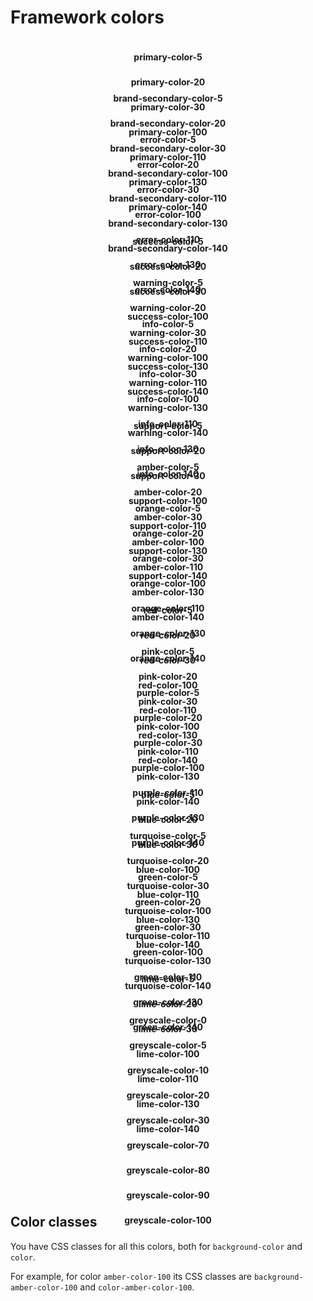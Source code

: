 <style lang="scss">
body {
    overflow-x: scroll !important;
    overflow-y: scroll !important;
}

@import "@/scss/custom/base-theme/utilities/_colors.scss";
@import "@/scss/custom/base-theme/utilities/_grid.scss";

.row {
    height: 295px;
}
.color-block {
    height: 50px;
    padding: 0.5rem;
}
.color {
    height: 40px;
    display: flex;
    align-items: center;
    justify-content: center;
    font-weight: 700;
}
.letter-black {
    color: $greyscale-color-90;
}
.letter-white {
    color: $greyscale-color-5;
}
</style>

# Framework colors

<div class="row">
    <div class="color-block col-4">
        <div class="color letter-black background-primary-color-5">primary-color-5</div>
        <div class="color letter-black background-primary-color-20">primary-color-20</div>
        <div class="color letter-black background-primary-color-30">primary-color-30</div>
        <div class="color letter-white background-primary-color-100">primary-color-100</div>
        <div class="color letter-white background-primary-color-110">primary-color-110</div>
        <div class="color letter-white background-primary-color-130">primary-color-130</div>
        <div class="color letter-white background-primary-color-140">primary-color-140</div>
    </div>
    <div class="color-block col-4">
        <div class="color letter-black background-brand-secondary-color-5">brand-secondary-color-5</div>
        <div class="color letter-black background-brand-secondary-color-20">brand-secondary-color-20</div>
        <div class="color letter-black background-brand-secondary-color-30">brand-secondary-color-30</div>
        <div class="color letter-white background-brand-secondary-color-100">brand-secondary-color-100</div>
        <div class="color letter-white background-brand-secondary-color-110">brand-secondary-color-110</div>
        <div class="color letter-white background-brand-secondary-color-130">brand-secondary-color-130</div>
        <div class="color letter-white background-brand-secondary-color-140">brand-secondary-color-140</div>
    </div>
    <div class="color-block col-4">
        <div class="color letter-black background-error-color-5">error-color-5</div>
        <div class="color letter-black background-error-color-20">error-color-20</div>
        <div class="color letter-black background-error-color-30">error-color-30</div>
        <div class="color letter-white background-error-color-100">error-color-100</div>
        <div class="color letter-white background-error-color-110">error-color-110</div>
        <div class="color letter-white background-error-color-130">error-color-130</div>
        <div class="color letter-white background-error-color-140">error-color-140</div>
    </div>
</div>

<div class="row">
    <div class="color-block col-4">
        <div class="color letter-black background-success-color-5">success-color-5</div>
        <div class="color letter-black background-success-color-20">success-color-20</div>
        <div class="color letter-black background-success-color-30">success-color-30</div>
        <div class="color letter-white background-success-color-100">success-color-100</div>
        <div class="color letter-white background-success-color-110">success-color-110</div>
        <div class="color letter-white background-success-color-130">success-color-130</div>
        <div class="color letter-white background-success-color-140">success-color-140</div>
    </div>
    <div class="color-block col-4">
        <div class="color letter-black background-warning-color-5">warning-color-5</div>
        <div class="color letter-black background-warning-color-20">warning-color-20</div>
        <div class="color letter-black background-warning-color-30">warning-color-30</div>
        <div class="color letter-white background-warning-color-100">warning-color-100</div>
        <div class="color letter-white background-warning-color-110">warning-color-110</div>
        <div class="color letter-white background-warning-color-130">warning-color-130</div>
        <div class="color letter-white background-warning-color-140">warning-color-140</div>
    </div>
    <div class="color-block col-4">
        <div class="color letter-black background-info-color-5">info-color-5</div>
        <div class="color letter-black background-info-color-20">info-color-20</div>
        <div class="color letter-black background-info-color-30">info-color-30</div>
        <div class="color letter-white background-info-color-100">info-color-100</div>
        <div class="color letter-white background-info-color-110">info-color-110</div>
        <div class="color letter-white background-info-color-130">info-color-130</div>
        <div class="color letter-white background-info-color-140">info-color-140</div>
    </div>
</div>

<div class="row">
    <div class="color-block col-4">
        <div class="color letter-black background-support-color-5">support-color-5</div>
        <div class="color letter-black background-support-color-20">support-color-20</div>
        <div class="color letter-black background-support-color-30">support-color-30</div>
        <div class="color letter-white background-support-color-100">support-color-100</div>
        <div class="color letter-white background-support-color-110">support-color-110</div>
        <div class="color letter-white background-support-color-130">support-color-130</div>
        <div class="color letter-white background-support-color-140">support-color-140</div>
    </div>
    <div class="color-block col-4">
        <div class="color letter-black background-amber-color-5">amber-color-5</div>
        <div class="color letter-black background-amber-color-20">amber-color-20</div>
        <div class="color letter-black background-amber-color-30">amber-color-30</div>
        <div class="color letter-white background-amber-color-100">amber-color-100</div>
        <div class="color letter-white background-amber-color-110">amber-color-110</div>
        <div class="color letter-white background-amber-color-130">amber-color-130</div>
        <div class="color letter-white background-amber-color-140">amber-color-140</div>
    </div>
    <div class="color-block col-4">
        <div class="color letter-black background-orange-color-5">orange-color-5</div>
        <div class="color letter-black background-orange-color-20">orange-color-20</div>
        <div class="color letter-black background-orange-color-30">orange-color-30</div>
        <div class="color letter-white background-orange-color-100">orange-color-100</div>
        <div class="color letter-white background-orange-color-110">orange-color-110</div>
        <div class="color letter-white background-orange-color-130">orange-color-130</div>
        <div class="color letter-white background-orange-color-140">orange-color-140</div>
    </div>
</div>

<div class="row">
    <div class="color-block col-4">
        <div class="color letter-black background-red-color-5">red-color-5</div>
        <div class="color letter-black background-red-color-20">red-color-20</div>
        <div class="color letter-black background-red-color-30">red-color-30</div>
        <div class="color letter-white background-red-color-100">red-color-100</div>
        <div class="color letter-white background-red-color-110">red-color-110</div>
        <div class="color letter-white background-red-color-130">red-color-130</div>
        <div class="color letter-white background-red-color-140">red-color-140</div>
    </div>
    <div class="color-block col-4">
        <div class="color letter-black background-pink-color-5">pink-color-5</div>
        <div class="color letter-black background-pink-color-20">pink-color-20</div>
        <div class="color letter-black background-pink-color-30">pink-color-30</div>
        <div class="color letter-white background-pink-color-100">pink-color-100</div>
        <div class="color letter-white background-pink-color-110">pink-color-110</div>
        <div class="color letter-white background-pink-color-130">pink-color-130</div>
        <div class="color letter-white background-pink-color-140">pink-color-140</div>
    </div>
    <div class="color-block col-4">
        <div class="color letter-black background-purple-color-5">purple-color-5</div>
        <div class="color letter-black background-purple-color-20">purple-color-20</div>
        <div class="color letter-black background-purple-color-30">purple-color-30</div>
        <div class="color letter-white background-purple-color-100">purple-color-100</div>
        <div class="color letter-white background-purple-color-110">purple-color-110</div>
        <div class="color letter-white background-purple-color-130">purple-color-130</div>
        <div class="color letter-white background-purple-color-140">purple-color-140</div>
    </div>
</div>

<div class="row">
    <div class="color-block col-4">
        <div class="color letter-black background-blue-color-5">blue-color-5</div>
        <div class="color letter-black background-blue-color-20">blue-color-20</div>
        <div class="color letter-black background-blue-color-30">blue-color-30</div>
        <div class="color letter-white background-blue-color-100">blue-color-100</div>
        <div class="color letter-white background-blue-color-110">blue-color-110</div>
        <div class="color letter-white background-blue-color-130">blue-color-130</div>
        <div class="color letter-white background-blue-color-140">blue-color-140</div>
    </div>
    <div class="color-block col-4">
        <div class="color letter-black background-turquoise-color-5">turquoise-color-5</div>
        <div class="color letter-black background-turquoise-color-20">turquoise-color-20</div>
        <div class="color letter-black background-turquoise-color-30">turquoise-color-30</div>
        <div class="color letter-white background-turquoise-color-100">turquoise-color-100</div>
        <div class="color letter-white background-turquoise-color-110">turquoise-color-110</div>
        <div class="color letter-white background-turquoise-color-130">turquoise-color-130</div>
        <div class="color letter-white background-turquoise-color-140">turquoise-color-140</div>
    </div>
    <div class="color-block col-4">
        <div class="color letter-black background-green-color-5">green-color-5</div>
        <div class="color letter-black background-green-color-20">green-color-20</div>
        <div class="color letter-black background-green-color-30">green-color-30</div>
        <div class="color letter-white background-green-color-100">green-color-100</div>
        <div class="color letter-white background-green-color-110">green-color-110</div>
        <div class="color letter-white background-green-color-130">green-color-130</div>
        <div class="color letter-white background-green-color-140">green-color-140</div>
    </div>
</div>

<div class="row" style="height: 375px;">
    <div class="color-block col-4">
        <div class="color letter-black background-lime-color-5">lime-color-5</div>
        <div class="color letter-black background-lime-color-20">lime-color-20</div>
        <div class="color letter-black background-lime-color-30">lime-color-30</div>
        <div class="color letter-white background-lime-color-100">lime-color-100</div>
        <div class="color letter-white background-lime-color-110">lime-color-110</div>
        <div class="color letter-white background-lime-color-130">lime-color-130</div>
        <div class="color letter-white background-lime-color-140">lime-color-140</div>
    </div>
    <div class="color-block col-4">
        <div class="color letter-black background-greyscale-color-0">greyscale-color-0</div>
        <div class="color letter-black background-greyscale-color-5">greyscale-color-5</div>
        <div class="color letter-black background-greyscale-color-10">greyscale-color-10</div>
        <div class="color letter-black background-greyscale-color-20">greyscale-color-20</div>
        <div class="color letter-black background-greyscale-color-30">greyscale-color-30</div>
        <div class="color letter-white background-greyscale-color-70">greyscale-color-70</div>
        <div class="color letter-white background-greyscale-color-80">greyscale-color-80</div>
        <div class="color letter-white background-greyscale-color-90">greyscale-color-90</div>
        <div class="color letter-white background-greyscale-color-100">greyscale-color-100</div>
    </div>
</div>

## Color classes

You have CSS classes for all this colors, both for `background-color` and `color`.

For example, for color `amber-color-100` its CSS classes are `background-amber-color-100` and `color-amber-color-100`.